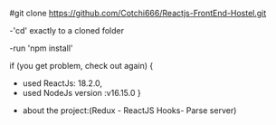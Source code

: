 #git clone https://github.com/Cotchi666/Reactjs-FrontEnd-Hostel.git

-'cd' exactly to a cloned folder

-run 'npm install'

if (you get problem, check out again) {
  * used ReactJs: 18.2.0,
  * used NodeJs version :v16.15.0
  }

- about the project:(Redux - ReactJS Hooks- Parse server)


